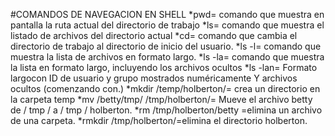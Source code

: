 #COMANDOS DE NAVEGACION EN SHELL
*pwd= comando que muestra en pantalla la ruta actual del directorio de trabajo
*ls= comando que muestra el listado de archivos del directorio actual
*cd= comando que cambia el directorio de trabajo al directorio de inicio del usuario.
*ls -l= comando que muestra la lista de archivos en formato largo.
*ls -la= comando que muestra la lista en formato largo, incluyendo los archivos ocultos
*ls -lan= Formato largocon ID de usuario y grupo mostrados numéricamente Y archivos ocultos (comenzando con.)
*mkdir /temp/holberton/= crea un directorio en la carpeta temp
*mv /betty/tmp/ /tmp/holberton/= Mueve el archivo betty de / tmp / a / tmp / holberton.
*rm /tmp/holberton/betty =elimina un archivo de una carpeta.
*rmkdir /tmp/holberton/=elimina el directorio holberton.
